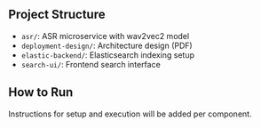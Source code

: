 ## Project Structure

- `asr/`: ASR microservice with wav2vec2 model
- `deployment-design/`: Architecture design (PDF)
- `elastic-backend/`: Elasticsearch indexing setup
- `search-ui/`: Frontend search interface

## How to Run

Instructions for setup and execution will be added per component.
